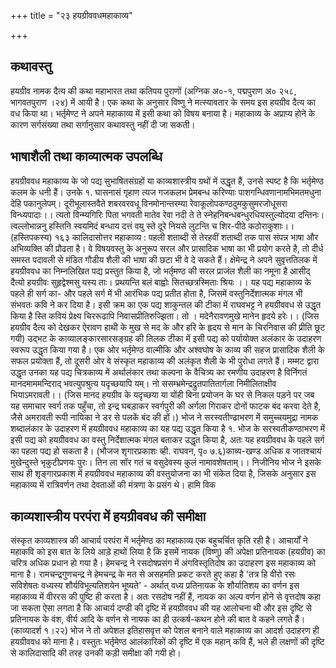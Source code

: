 +++
title = "२३ हयग्रीववधमहाकाव्य"

+++
## कथावस्तु
हयग्रीव नामक दैत्य की कथा महाभारत तथा कतिपय पुराणों (अग्निक अ०-१, पद्मपुराण अ० २५८, भागवतपुराण ।२४) में आयी है। एक कथा के अनुसार विष्णु ने मत्स्यावतार के समय इस हयग्रीव दैत्य का वध किया था। भर्तृमेण्ट ने अपने महाकाव्य में इसी कथा को विषय बनाया है। महाकाव्य के अप्राप्य होने के कारण सर्गसंख्या तथा सर्गानुसार कथावस्तु नहीं दी जा सकती।
## भाषाशैली तथा काव्यात्मक उपलब्धि
हयग्रीववध महाकाव्य के जो पद्य सुभाषितसंग्रहों या काव्यशास्त्रीय ग्रथों में उद्धृत हैं, उनसे स्पष्ट है कि भर्तृमेण्ठ कलम के धनी हैं। उनके
१. घासनासं गृहाण त्यज गजकलभ प्रेमबन्ध करिण्याः
पाशगन्धिवणानामभिमतमधुना देहि पकानुलेपम्। दूरीभूलास्तवैते शबरवरवधू विनमोनान्तरम्या रेवाकूलोपकण्ठदुमकुसुमरजोधूसरा विन्ध्यपादाः।। त्यतो विन्म्यगिरिः पिता भगवती मातेव रेवा नदी ते ते स्नेहनिबन्धबन्धुरधियस्तुल्योदया दन्तिनः। त्वल्लोभान्ननु हस्तिनि स्वयमिदं बन्धाय दत्तं वयु स्ते दूरे नियसे लुटन्ति च शिर-पीठे कठोराकुशाः।। (हस्तिपकस्य)
  १६३
कालिदासोत्तर महाकाव्य : पहली शताब्दी से तेरहवीं शताब्दी तक पास संपन्न भाषा और अभिव्यक्ति की प्रौढता है। वे विषयवस्तु के अनुरूप सरल और प्रासादिक भाषा का भी प्रयोग करते है, तो दीर्ध समस्त पदावली से मंडित गौडीय शैली की भाषा की छटा भी वे दे सकते हैं। क्षेमेन्द्र ने अपने सुवृत्ततिलक में हयग्रीववध का निम्नलिखित पद्य प्रस्तुत किया है, जो भर्तृमण्ठ की सरल प्राजंल शैली का नमूना है
आसीद् दैत्यो हयग्रीवः सुहृद्वेश्मसु यस्य ताः।
प्रथयन्ति बलं बाह्वोः सितच्छत्रस्मिताः श्रियः ।। यह पद्य महाकाव्य के पहले ही सर्ग का- और पहले सर्ग में भी आरंभिक पद्य प्रतीत होता है, जिसमें वस्तुनिर्देशात्मक मंगल भी संभवतः कवि ने कर दिया है। इसी क्रम का एक पद्य शाकुन्तल की टीका में राघवभट्ट ने हयग्रीववध से उद्धृत किया है स्ति कवियं प्रेक्ष्य चिररूढापि निवासप्रीतिरुज्झिता।
तो । मदेनैरावणमुखे मानेन हृदये हरेः।।
(जिस हयग्रीव दैत्य को देखकर ऐरावण हाथी के मुख से मद के और हरि के हृदय से मान के चिरनिवास की प्रीति छूट गयी)
उद्भट के काव्यालङ्कारसारसङ्ग्रह की तिलक टीका में इसी पद्य को पर्यायोक्त अलंकार के उदाहरण स्वरूप उद्धृत किया गया है।
एक ओर भर्तृमेण्ठ वाल्मीकि और अश्वघोष के काव्य की सहज प्रासादिक शैली के सफल प्रयोक्ता हैं, तो दूसरी ओर वे संस्कृत महाकाव्य की अलंकृत शैली के भी पुरोधा लगते हैं। मम्मट द्वारा उद्धृत उनका यह पद्य चित्रकाव्य में अर्थालंकार तथा कल्पना के वैचित्र्य का रमणीय उदाहरण है
विर्निगतं मानदमाममन्दिराद् भवत्युपश्रुत्य यदृच्छयापि यम्। नो ससम्भ्रमेन्द्रद्रुतपातितार्गला निमीलिताक्षीव भियाऽमरावती।।
(जिस मानद हयग्रीव के यदृच्छया या योंही बिना प्रयोजन के घर से निकल पड़ने पर जब यह समाचार स्वर्ग तक पहुँचा, तो इन्द्र घबड़ाकर स्वर्गपुरी की अर्गला गिराकर दोनों फाटक बंद करवा देते है, जैसे अमरावती रूपी नायिका ने डर से पलकें बंद की हों।)
भोज ने सरस्वतीण्ढाभरण में समुच्चयमुद्रा नामक शब्दालंकार के उदाहरण में हयग्रीववध महाकाव्य का यह पद्य उद्धृत किया है
१. भोज के सरस्वतीकण्ठाभरण में इसी पद्य को हयग्रीववध का वस्तु निर्देशात्मक मंगल बताकर उद्धृत
किया है, अतः यह हयग्रीववध के पहले सर्ग का पहला पद्य हो सकता है। (भौजज शृगारप्रकाशः व्ही. राघवन, पृ० ७.६)काव्य-खण्ड
अधिक व जातश्चायं मुखेन्दुस्ते भृकुटीप्रणयः पुरः। तिन ला सॉर
गतं च वसुदेवस्य कुलं नामावशेषताम्।। निजीनिय भोज ने इसके साथ ही शृङ्गारप्रकाश में हयग्रीववध महाकाव्य की वस्तुयोजना का भी संकेत दिया है, जिसके अनुसार इस महाकाव्य में रात्रिवर्णन तथा देवताओं की मंत्रणा के प्रसंग थे। हामि विक
## काव्यशास्त्रीय परपंरा में हयग्रीववध की समीक्षा
संस्कृत काव्यशास्त्र की आचार्य परपंरा में भर्तृमेण्ठ का महाकाव्य एक बहुचर्चित कृति रही है। आचार्यों ने महाकवि को इस बात के लिये आड़े हाथों लिया है कि इसमें नायक (विष्णु) की अपेक्षा प्रतिनायक (हयग्रीव) का चरित्र अधिक प्रधान हो गया है। हेमचन्द्र ने रसदोषप्रसंग में अंगविस्तृतिदोष का उदाहरण इस महाकाव्य को माना है। रामचन्द्रगुणचन्द्र ने हेमचन्द्र के मत से असहमति प्रकट करते हुए कहा है 'तत्र हि वीरो रसः सविशेषतः वध्यस्य शौर्यविभूत्यतिशयेन भूष्यते' - अर्थात् वध्य प्रतिनायक के शौर्यातिशय का वर्णन इस महाकाव्य में वीररस की पुष्टि ही करता है। अतः रसदोष नहीं हैं, नायक का अल्प वर्णन होने से वृत्तदोष कहा जा सकता
ऐसा लगता है कि आचार्य दण्डी की दृष्टि में हयग्रीववध की यह आलोचना थी और इस दृष्टि से प्रतिनायक के वंश, वीर्य आदि के वर्णन से नायक का ही उत्कर्ष-कथन होने की बात वे कहने लगते हैं। (काव्यादर्श १।२२) भोज ने तो अपेशल इतिहासवृत्त को पेशल बनाने वाले महाकाव्य का आदर्श उदाहरण ही हयग्रीववध को माना है। वस्तुतः भर्तृमेण्ठ आलंकारिकों की दृष्टि में एक महान् कवि हैं, भले ही लक्षणों की दृष्टि से कालिदासादि की तरह उनकी कड़ी समीक्षा की गयी हो।